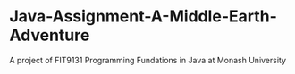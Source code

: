 # Java-Assignment-A-Middle-Earth-Adventure
A project of FIT9131 Programming Fundations in Java at Monash University
